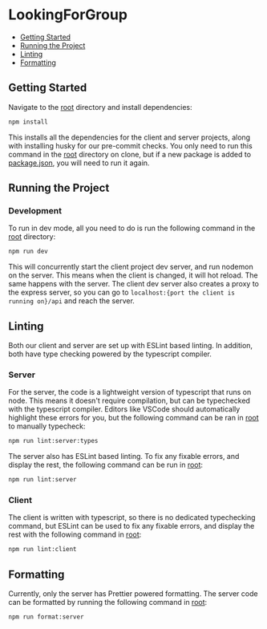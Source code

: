# LookingForGroup

- [Getting Started](#getting-started)
- [Running the Project](#running-the-project)
- [Linting](#linting)
- [Formatting](#formatting)

## Getting Started

Navigate to the [root](.) directory and install dependencies:

```bash
npm install
```

This installs all the dependencies for the client and server projects, along with installing husky for our pre-commit checks. You only need to run this command in the [root](.) directory on clone, but if a new package is added to [package.json](package.json), you will need to run it again.

## Running the Project

### Development

To run in dev mode, all you need to do is run the following command in the [root](.) directory:

```bash
npm run dev
```

This will concurrently start the client project dev server, and run nodemon on the server. This means when the client is changed, it will hot reload. The same happens with the server. The client dev server also creates a proxy to the express server, so you can go to `localhost:{port the client is running on}/api` and reach the server.

## Linting

Both our client and server are set up with ESLint based linting. In addition, both have type checking powered by the typescript compiler.

### Server

For the server, the code is a lightweight version of typescript that runs on node. This means it doesn't require compilation, but can be typechecked with the typescript compiler. Editors like VSCode should automatically highlight these errors for you, but the following command can be ran in [root](.) to manually typecheck:

```bash
npm run lint:server:types
```

The server also has ESLint based linting. To fix any fixable errors, and display the rest, the following command can be run in [root](.):

```bash
npm run lint:server
```

### Client

The client is written with typescript, so there is no dedicated typechecking command, but ESLint can be used to fix any fixable errors, and display the rest with the following command in [root](.):

```bash
npm run lint:client
```

## Formatting

Currently, only the server has Prettier powered formatting. The server code can be formatted by running the following command in [root](.):

```bash
npm run format:server
```
